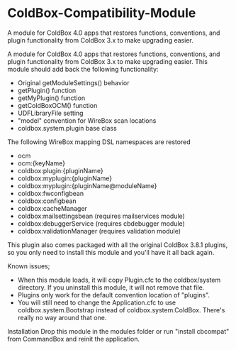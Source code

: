 ColdBox-Compatibility-Module
============================

A module for ColdBox 4.0 apps that restores functions, conventions, and plugin functionality from ColdBox 3.x to make upgrading easier.

A module for ColdBox 4.0 apps that restores functions, conventions, and plugin functionality from ColdBox 3.x to make upgrading easier.
This module should add back the following functionality:

* Original getModuleSettings() behavior
* getPlugin() function
* getMyPlugin() function
* getColdBoxOCM() function
* UDFLibraryFile setting
* "model" convention for WireBox scan locations
* coldbox.system.plugin base class

The following WireBox mapping DSL namespaces are restored

* ocm
* ocm:{keyName}
* coldbox:plugin:{pluginName}
* coldbox:myplugin:{pluginName}
* coldbox:myplugin:{pluginName@moduleName}
* coldbox:fwconfigbean
* coldbox:configbean
* coldbox:cacheManager
* coldbox:mailsettingsbean (requires mailservices module)
* coldbox:debuggerService (requires cbdebugger module)
* coldbox:validationManager (requires validation module)

This plugin also comes packaged with all the original ColdBox 3.8.1 plugins, so you only need to install this module and you'll have it all back again.

Known issues;
* When this module loads, it will copy Plugin.cfc to the coldbox/system directory.  If you uninstall this module, it will not remove that file.
* Plugins only work for the default convention location of "plugins". 
* You will still need to change the Application.cfc to use coldbox.system.Bootstrap instead of coldbox.system.ColdBox.  There's really no way around that one.

Installation
Drop this module in the modules folder or run "install cbcompat" from CommandBox and reinit the application.
